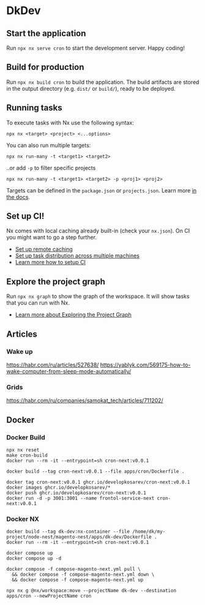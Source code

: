# DkDev

## Start the application

Run `npx nx serve cron` to start the development server. Happy coding!

## Build for production

Run `npx nx build cron` to build the application. The build artifacts are stored in the output directory (e.g. `dist/` or `build/`), ready to be deployed.

## Running tasks

To execute tasks with Nx use the following syntax:

```
npx nx <target> <project> <...options>
```

You can also run multiple targets:

```
npx nx run-many -t <target1> <target2>
```

..or add `-p` to filter specific projects

```
npx nx run-many -t <target1> <target2> -p <proj1> <proj2>
```

Targets can be defined in the `package.json` or `projects.json`. Learn more [in the docs](https://nx.dev/features/run-tasks).

## Set up CI!

Nx comes with local caching already built-in (check your `nx.json`). On CI you might want to go a step further.

- [Set up remote caching](https://nx.dev/features/share-your-cache)
- [Set up task distribution across multiple machines](https://nx.dev/nx-cloud/features/distribute-task-execution)
- [Learn more how to setup CI](https://nx.dev/recipes/ci)

## Explore the project graph

Run `npx nx graph` to show the graph of the workspace.
It will show tasks that you can run with Nx.

- [Learn more about Exploring the Project Graph](https://nx.dev/core-features/explore-graph)

## Articles
### Wake up
https://habr.com/ru/articles/527638/
https://yablyk.com/569175-how-to-wake-computer-from-sleep-mode-automatically/

### Grids
https://habr.com/ru/companies/samokat_tech/articles/711202/

## Docker

### Docker Build
```
npx nx reset
make cron-build
docker run --rm -it --entrypoint=sh cron-next:v0.0.1

docker build --tag cron-next:v0.0.1 --file apps/cron/Dockerfile .

docker tag cron-next:v0.0.1 ghcr.io/developkosarev/cron-next:v0.0.1
docker images ghcr.io/developkosarev/*
docker push ghcr.io/developkosarev/cron-next:v0.0.1
docker run -d -p 3001:3001 --name frontol-service-next cron-next:v0.0.1
```     

### Docker NX
```
docker build --tag dk-dev:nx-container --file /home/dk/my-project/node-nest/magento-nest/apps/dk-dev/Dockerfile .
docker run --rm -it --entrypoint=sh cron-next:v0.0.1

docker compose up
docker compose up -d

docker compose -f compose-magento-next.yml pull \
  && docker compose -f compose-magento-next.yml down \
  && docker compose -f compose-magento-next.yml up

npx nx g @nx/workspace:move --projectName dk-dev --destination apps/cron --newProjectName cron
```
